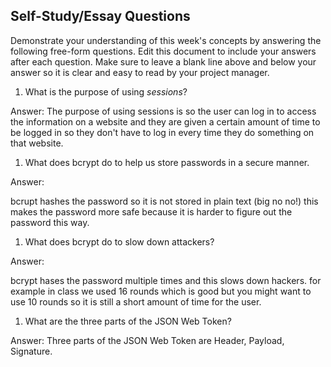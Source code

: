 ## Self-Study/Essay Questions

Demonstrate your understanding of this week's concepts by answering the following free-form questions. Edit this document to include your answers after each question. Make sure to leave a blank line above and below your answer so it is clear and easy to read by your project manager.

1. What is the purpose of using _sessions_?

Answer: 
The purpose of using sessions is so the user can log in to access the information on a website and they are given a certain amount of time to be logged in so they don't have to log in every time they do something on that website.


1. What does bcrypt do to help us store passwords in a secure manner.

Answer:

bcrupt hashes the password so it is not stored in plain text (big no no!) this makes the password more safe because it is harder to figure out the password this way.


1. What does bcrypt do to slow down attackers?

Answer:

bcrypt hases the password multiple times and this slows down hackers. for example in class we used 16 rounds which is good but you might want to use 10 rounds so it is still a short amount of time for the user.


1. What are the three parts of the JSON Web Token?

Answer:
Three parts of the JSON Web Token are Header, Payload, Signature.
